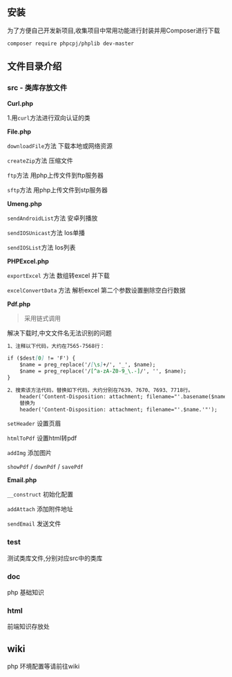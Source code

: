## 安装
为了方便自己开发新项目,收集项目中常用功能进行封装并用Composer进行下载

`composer require phpcpj/phplib dev-master` 

## 文件目录介绍


### src - 类库存放文件

**Curl.php**

1.用`curl`方法进行双向认证的类

**File.php**

`downloadFile`方法  下载本地或网络资源

`createZip`方法     压缩文件

`ftp`方法           用php上传文件到ftp服务器

`sftp`方法         用php上传文件到stp服务器

**Umeng.php**

`sendAndroidList`方法  安卓列播放

`sendIOSUnicast`方法    Ios单播

`sendIOSList`方法         Ios列表

**PHPExcel.php**

`exportExcel` 方法        数组转excel  并下载 

`excelConvertData` 方法    解析excel 第二个参数设置删除空白行数据

**Pdf.php**

>采用链式调用

解决下载时,中文文件名无法识别的问题
```markdown
1、注释以下代码，大约在7565-7568行：

if ($dest[0] != 'F') {
	$name = preg_replace('/[\s]+/', '_', $name);
	$name = preg_replace('/[^a-zA-Z0-9_\.-]/', '', $name);
}

2、搜索该方法代码，替换如下代码，大约分别在7639、7670、7693、7718行。
	header('Content-Disposition: attachment; filename="'.basename($name).'"');
	替换为
	header('Content-Disposition: attachment; filename="'.$name.'"');

```

`setHeader`   设置页眉

`htmlToPdf`   设置html转pdf

`addImg`      添加图片

`showPdf` / `downPdf`  / `savePdf`

**Email.php**

`__construct`  初始化配置

`addAttach`    添加附件地址

`sendEmail`    发送文件

### test
测试类库文件,分别对应src中的类库

### doc 
php 基础知识

### html
前端知识存放处

## wiki
php 环境配置等请前往wiki
